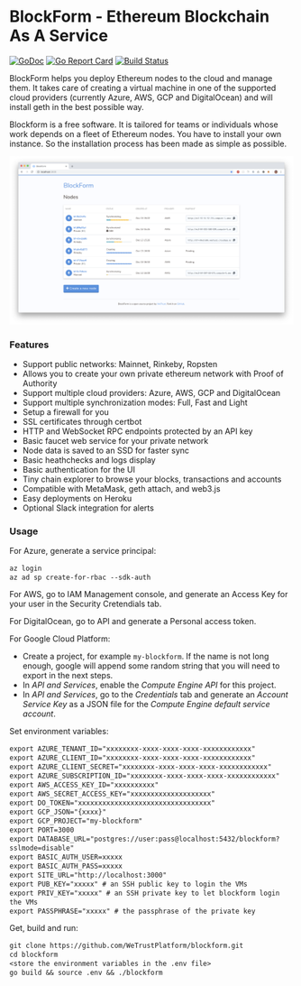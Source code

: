 # BlockForm - Ethereum Blockchain As A Service

[![GoDoc](https://godoc.org/github.com/WeTrustPlatform/blockform?status.svg)](https://godoc.org/github.com/WeTrustPlatform/blockform)
[![Go Report Card](https://goreportcard.com/badge/github.com/WeTrustPlatform/blockform)](https://goreportcard.com/report/github.com/WeTrustPlatform/blockform)
[![Build Status](https://travis-ci.org/WeTrustPlatform/blockform.svg?branch=master)](https://travis-ci.org/WeTrustPlatform/blockform)

BlockForm helps you deploy Ethereum nodes to the cloud and manage them.
It takes care of creating a virtual machine in one of the supported cloud
providers (currently Azure, AWS, GCP and DigitalOcean) and will install geth in
the best possible way.

Blockform is a free software. It is tailored for teams or individuals whose
work depends on a fleet of Ethereum nodes. You have to install your own
instance. So the installation process has been made as simple as possible.

![Screenshot](https://github.com/WeTrustPlatform/blockform/raw/master/static/screenshot.png)

### Features

 - Support public networks: Mainnet, Rinkeby, Ropsten
 - Allows you to create your own private ethereum network with Proof of Authority
 - Support multiple cloud providers: Azure, AWS, GCP and DigitalOcean
 - Support multiple synchronization modes: Full, Fast and Light
 - Setup a firewall for you
 - SSL certificates through certbot
 - HTTP and WebSocket RPC endpoints protected by an API key
 - Basic faucet web service for your private network
 - Node data is saved to an SSD for faster sync
 - Basic heathchecks and logs display
 - Basic authentication for the UI
 - Tiny chain explorer to browse your blocks, transactions and accounts
 - Compatible with MetaMask, geth attach, and web3.js
 - Easy deployments on Heroku
 - Optional Slack integration for alerts

### Usage

For Azure, generate a service principal:

    az login
    az ad sp create-for-rbac --sdk-auth

For AWS, go to IAM Management console, and generate an Access Key for your
user in the Security Cretendials tab.

For DigitalOcean, go to API and generate a Personal access token.

For Google Cloud Platform:

 - Create a project, for example `my-blockform`. If the name is not long enough,
 google will append some random string that you will need to export in the next
 steps.
 - In *API and Services*, enable the *Compute Engine API* for this project.
 - In *API and Services*, go to the *Credentials* tab and generate an *Account
 Service Key* as a JSON file for the *Compute Engine default service account*.

Set environment variables:

    export AZURE_TENANT_ID="xxxxxxxx-xxxx-xxxx-xxxx-xxxxxxxxxxxx"
    export AZURE_CLIENT_ID="xxxxxxxx-xxxx-xxxx-xxxx-xxxxxxxxxxxx"
    export AZURE_CLIENT_SECRET="xxxxxxxx-xxxx-xxxx-xxxx-xxxxxxxxxxxx"
    export AZURE_SUBSCRIPTION_ID="xxxxxxxx-xxxx-xxxx-xxxx-xxxxxxxxxxxx"
    export AWS_ACCESS_KEY_ID="xxxxxxxxxx"
    export AWS_SECRET_ACCESS_KEY="xxxxxxxxxxxxxxxxxxxx"
    export DO_TOKEN="xxxxxxxxxxxxxxxxxxxxxxxxxxxxxxxxx"
    export GCP_JSON="{xxxx}"
    export GCP_PROJECT="my-blockform"
    export PORT=3000
    export DATABASE_URL="postgres://user:pass@localhost:5432/blockform?sslmode=disable"
    export BASIC_AUTH_USER=xxxxx
    export BASIC_AUTH_PASS=xxxxx
    export SITE_URL="http://localhost:3000"
    export PUB_KEY="xxxxx" # an SSH public key to login the VMs
    export PRIV_KEY="xxxxx" # an SSH private key to let blockform login the VMs
    export PASSPHRASE="xxxxx" # the passphrase of the private key

Get, build and run:

    git clone https://github.com/WeTrustPlatform/blockform.git
    cd blockform
    <store the environment variables in the .env file>
    go build && source .env && ./blockform
